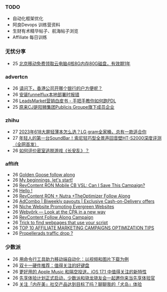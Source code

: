 ### TODO
-  自动化框架优化
-  阿良Devops 训练营资料
-  生财有术精华帖子、航海帖子浏览
-  Affiliate 每日训练

### 无忧分享
<!-- ruyo:START -->
-  25 [北京移动免费领取云电脑4核8G内存80G磁盘，有效期1年](https://51.ruyo.net/18513.html)<!-- ruyo:END -->

### advertcn
<!-- advertcn:START -->
-  26 [请问下，香港公司开哪个银行的户方便呢？](https://www.advertcn.com/forum.php?mod=viewthread&tid=112708)
-  26 [安装funnelflux本地部署时报错](https://www.advertcn.com/forum.php?mod=viewthread&tid=112705)
-  26 [LeadsMarket营销白皮书 - 手把手教你如何跑PDL](https://www.advertcn.com/forum.php?mod=viewthread&tid=112704)
-  25 [原来CJ是阳狮集团Publicis Groupe旗下成员企业](https://www.advertcn.com/forum.php?mod=viewthread&tid=112703)<!-- advertcn:END -->

### zhihu
<!-- zhihu:START -->
-  27 [2023年618大屏轻薄本怎么选？LG gram全家桶，总有一款适合你](http://zhuanlan.zhihu.com/p/632641888?utm_campaign=rss&utm_medium=rss&utm_source=rss&utm_content=title)
-  27 [年轻人的第一台SoundBar！索尼轻巧型全景声回音壁HT-S2000深度评测（全网首发）](http://zhuanlan.zhihu.com/p/630990296?utm_campaign=rss&utm_medium=rss&utm_source=rss&utm_content=title)
-  26 [如何评价密室逃脱游戏《长安乱》？](http://www.zhihu.com/question/563950552/answer/3045961312?utm_campaign=rss&utm_medium=rss&utm_source=rss&utm_content=title)<!-- zhihu:END -->

### afflift
<!-- afflift:START -->
-  26 [Golden Goose follow along](https://afflift.com/f/threads/golden-goose-follow-along.11821/)
-  26 [My beginnings, let&#39;s start!](https://afflift.com/f/threads/my-beginnings-lets-start.11877/)
-  26 [RevContent RON Mobile CB VSL: Can I Save This Campaign?](https://afflift.com/f/threads/revcontent-ron-mobile-cb-vsl-can-i-save-this-campaign.11587/)
-  26 [Hello !](https://afflift.com/f/threads/hello.11873/)
-  26 [RevContent RON + Nutra +TheOptimizer Follow Along](https://afflift.com/f/threads/revcontent-ron-nutra-theoptimizer-follow-along.7210/)
-  26 [AdCombo | Biweekly payouts | Exclusive Cash-on-Delivery offers](https://afflift.com/f/threads/adcombo-biweekly-payouts-exclusive-cash-on-delivery-offers.3509/)
-  26 [Niche Website Promoting Evergreen Websites](https://afflift.com/f/threads/niche-website-promoting-evergreen-websites.11872/)
-  26 [Webvõrk — Look at the CPA in a new way](https://afflift.com/f/threads/webv%C3%B5rk-%E2%80%94-look-at-the-cpa-in-a-new-way.2820/)
-  26 [RevContent Follow Along Campaign](https://afflift.com/f/threads/revcontent-follow-along-campaign.11760/)
-  26 [Trick to find webpages that use your script](https://afflift.com/f/threads/trick-to-find-webpages-that-use-your-script.11871/)
-  26 [TOP 10 AFFILIATE MARKETING CAMPAIGNS OPTIMIZATION TIPS](https://afflift.com/f/threads/top-10-affiliate-marketing-campaigns-optimization-tips.11876/)
-  26 [Propellerads traffic drop ?](https://afflift.com/f/threads/propellerads-traffic-drop.11860/)<!-- afflift:END -->

### 少数派
<!-- sspai:START -->
-  26 [用命令行工具助力移动端自动化：以视频和图片下载为例](https://sspai.com/prime/story/cli-utils-in-mobile-automations)
-  26 [双十一硬件推荐：值得关注的好键盘](https://sspai.com/post/80308)
-  26 [更好用的 Apple Music 和隔空投送，iOS 17.1 中值得关注的新特性](https://sspai.com/post/83879)
-  26 [先享体验计划正式启动，少数派和骁龙骁友会一起邀你来当先享体验官](https://sspai.com/post/83860)
-  26 [关注「内在美」社交产品达到目标了吗？聊聊我的「犬岛」体验](https://sspai.com/post/83758)<!-- sspai:END -->
